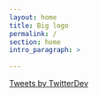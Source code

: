 ```yaml
---
layout: home
title: Big logo
permalink: /
section: home
intro_paragraph: >
 
---
```


<a class="twitter-timeline" href="https://twitter.com/TwitterDev?ref_src=twsrc%5Etfw">Tweets by TwitterDev</a> <script async src="https://platform.twitter.com/widgets.js" charset="utf-8"></script>
